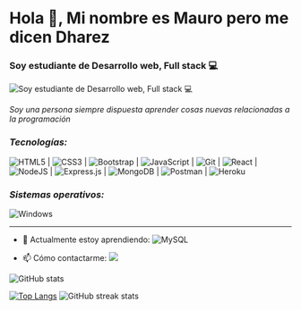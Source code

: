 # Hola 👋, Mi nombre es Mauro pero me dicen Dharez
### Soy estudiante de Desarrollo web, Full stack 💻
![Soy estudiante de Desarrollo web, Full stack 💻](https://coding.blog/img/update-social-banner.png)

_Soy una persona siempre dispuesta aprender cosas nuevas relacionadas a la programación_


### **_Tecnologías:_**
![HTML5](https://img.shields.io/badge/html5-%23E34F26.svg?style=for-the-badge&logo=html5&logoColor=white) |
![CSS3](https://img.shields.io/badge/css3-%231572B6.svg?style=for-the-badge&logo=css3&logoColor=white) |
![Bootstrap](https://img.shields.io/badge/bootstrap-%23563D7C.svg?style=for-the-badge&logo=bootstrap&logoColor=white) |
![JavaScript](https://img.shields.io/badge/javascript-%23323330.svg?style=for-the-badge&logo=javascript&logoColor=%23F7DF1E) |
![Git](https://img.shields.io/badge/git-%23F05033.svg?style=for-the-badge&logo=git&logoColor=white) |
![React](https://img.shields.io/badge/react-%2320232a.svg?style=for-the-badge&logo=react&logoColor=%2361DAFB) |
![NodeJS](https://img.shields.io/badge/node.js-6DA55F?style=for-the-badge&logo=node.js&logoColor=white) |
![Express.js](https://img.shields.io/badge/express.js-%23404d59.svg?style=for-the-badge&logo=express&logoColor=%2361DAFB) |
![MongoDB](https://img.shields.io/badge/MongoDB-%234ea94b.svg?style=for-the-badge&logo=mongodb&logoColor=white) |
![Postman](https://img.shields.io/badge/Postman-FF6C37?style=for-the-badge&logo=postman&logoColor=white) |
![Heroku](https://img.shields.io/badge/heroku-%23430098.svg?style=for-the-badge&logo=heroku&logoColor=white)

### **_Sistemas operativos:_**
![Windows](https://img.shields.io/badge/Windows-0078D6?style=for-the-badge&logo=windows&logoColor=white)

___________________________________________________________________________________________________________________________________________

- 🌱 Actualmente estoy aprendiendo: ![MySQL](https://img.shields.io/badge/mysql-%2300f.svg?style=for-the-badge&logo=mysql&logoColor=white)

- 📫 Cómo contactarme: ![](https://img.shields.io/badge/mauroromo1999%40outlook.com-blue?style=for-the-badge)




![GitHub stats](https://github-readme-stats.vercel.app/api?username=MauroRomo1&show_icons=true&theme=tokyonight)  

[![Top Langs](https://github-readme-stats.vercel.app/api/top-langs/?username=MauroRomo1&show_icons=true&theme=tokyonight)](https://github.com/anuraghazra/github-readme-stats)     ![GitHub streak stats](https://github-readme-streak-stats.herokuapp.com/?user=MauroRomo1&show_icons=true&theme=tokyonight)  




